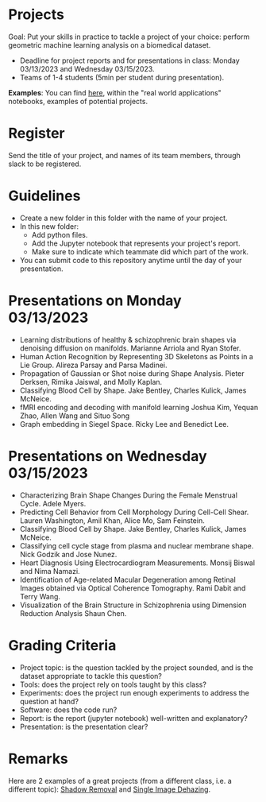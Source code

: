 # Projects

Goal: Put your skills in practice to tackle a project of your choice: perform geometric machine learning analysis on a biomedical dataset.

- Deadline for project reports and for presentations in class: Monday 03/13/2023 and Wednesday 03/15/2023.
- Teams of 1-4 students (5min per student during presentation).

**Examples**: You can find [here](https://github.com/geomstats/geomstats/tree/master/notebooks), within the "real world applications" notebooks, examples of potential projects.

# Register

Send the title of your project, and names of its team members, through slack to be registered.

# Guidelines

- Create a new folder in this folder with the name of your project.
- In this new folder:
  - Add python files.
  - Add the Jupyter notebook that represents your project's report.
  - Make sure to indicate which teammate did which part of the work.
- You can submit code to this repository anytime until the day of your presentation.

# Presentations on Monday 03/13/2023

- Learning distributions of healthy & schizophrenic brain shapes via denoising diffusion on manifolds. Marianne Arriola and Ryan Stofer.
- Human Action Recognition by Representing 3D Skeletons as Points in a Lie Group. Alireza Parsay and Parsa Madinei.
- Propagation of Gaussian or Shot noise during Shape Analysis. Pieter Derksen, Rimika Jaiswal, and Molly Kaplan.
- Classifying Blood Cell by Shape. Jake Bentley, Charles Kulick, James McNeice.
- fMRI encoding and decoding with manifold learning
Joshua Kim, Yequan Zhao, Allen Wang and Situo Song
- Graph embedding in Siegel Space. Ricky Lee and Benedict Lee.

# Presentations on Wednesday 03/15/2023

- Characterizing Brain Shape Changes During the Female Menstrual Cycle. Adele Myers.
- Predicting Cell Behavior from Cell Morphology During Cell-Cell Shear. Lauren Washington, Amil Khan, Alice Mo, Sam Feinstein.
- Classifying Blood Cell by Shape. Jake Bentley, Charles Kulick, James McNeice.
- Classifying cell cycle stage from plasma and nuclear membrane shape. Nick Godzik and Jose Nunez.
- Heart Diagnosis Using Electrocardiogram Measurements. Monsij Biswal and Nima Namazi.
- Identification of Age-related Macular Degeneration among Retinal Images obtained via Optical Coherence Tomography. Rami Dabit and Terry Wang.
- Visualization of the Brain Structure in Schizophrenia using Dimension Reduction Analysis
Shaun Chen.

# Grading Criteria

- Project topic: is the question tackled by the project sounded, and is the dataset appropriate to tackle this question?
- Tools: does the project rely on tools taught by this class?
- Experiments: does the project run enough experiments to address the question at hand?
- Software: does the code run?
- Report: is the report (jupyter notebook) well-written and explanatory?
- Presentation: is the presentation clear?

# Remarks

Here are 2 examples of a great projects (from a different class, i.e. a different topic): [Shadow Removal](https://github.com/bioshape-lab/ece278a/tree/main/projects/Shadow-Removal) and [Single Image Dehazing](https://github.com/bioshape-lab/ece278a/tree/main/projects/Single_Image_dehazing).
